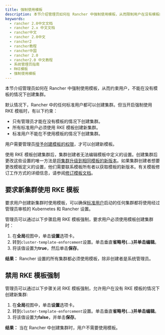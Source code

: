 ```yaml
---
title: 强制使用模板
description: 本节介绍管理员如何在 Rancher 中强制使用模板，从而限制用户在没有模板的情况下创建集群的能力。默认情况下，Rancher 中的任何标准用户都可以创建集群。但当开启 RKE 模板强制时，只有管理员才能在没有模板的情况下创建集群；所有标准用户必须使用 RKE 模板创建新集群；标准用户不能在不使用模板的情况下创建集群。
keywords:
  - rancher 2.0中文文档
  - rancher 2.x 中文文档
  - rancher中文
  - rancher 2.0中文
  - rancher2
  - rancher教程
  - rancher中国
  - rancher 2.0
  - rancher2.0 中文教程
  - 系统管理员指南
  - RKE模板
  - 强制使用模板
---
```


本节介绍管理员如何在 Rancher 中强制使用模板，从而约束用户，不能在没有模板的情况下创建集群。

默认情况下，Rancher 中的任何标准用户都可以创建集群。但当开启强制使用 RKE 模板时，有以下约束：

- 只有管理员才能在没有模板的情况下创建集群。
- 所有标准用户必须使用 RKE 模板创建新集群。
- 标准用户不能在不使用模板的情况下创建集群。

用户需要管理员[授予创建模板的权限](/docs/rancher2/admin-settings/rke-templates/creator-permissions/_index)，才可以创建新模板。

使用 RKE 模板创建集群后，集群创建者无法编辑模板中定义的设置。创建集群后更改这些设置的唯一方法是[将集群升级到相同模板的新版本](/docs/rancher2/admin-settings/rke-templates/applying-templates/_index)。如果集群创建者想要更改模板定义的设置，他们需要联系模板所有者以获取模板的新版本。有关模板修订工作方式的详细信息，请参阅[修订模板文档](/docs/rancher2/admin-settings/rke-templates/creating-and-revising/_index)。

## 要求新集群使用 RKE 模板

要求用户创建新集群时使用模板，可以确保[标准用户](/docs/rancher2/admin-settings/rbac/global-permissions/_index)启动的任何集群都将使用经过管理员审核的 Kubernetes 和 Rancher 设置。

管理员可以通过以下步骤启用 RKE 模板强制，要求用户必须使用模板创建集群时：

1. 在**全局**视图中，单击**设置**选项卡。
1. 转到`cluster-template-enforcement`设置。单击垂直**省略号(…)**并单击**编辑**。
1. 将该值设置为**true**，然后单击**保存**。

**结果：** Rancher 设置的所有集群都必须使用模板，除非创建者是系统管理员。

## 禁用 RKE 模板强制

管理员可以通过以下步骤关闭 RKE 模板强制，允许用户在没有 RKE 模板的情况下创建新集群:

1. 在**全局**视图中，单击**设置**选项卡。
1. 转到`cluster-template-enforcement`设置。单击垂直**省略号(…)**并单击**编辑**。
1. 将该值设置为**false**，并单击**保存**。

**结果：** 当在 Rancher 中创建集群时，用户不需要使用模板。
